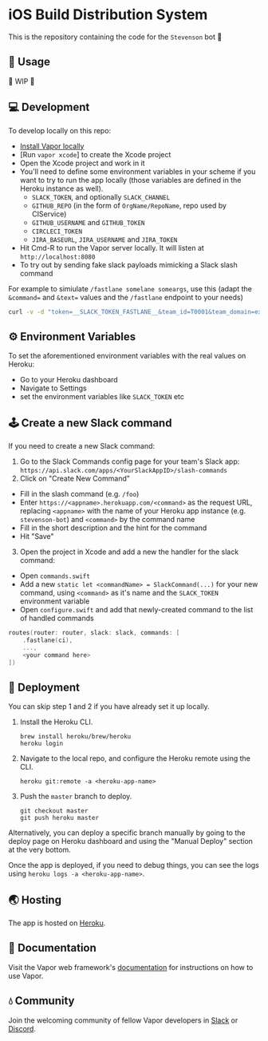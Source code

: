 # iOS Build Distribution System

This is the repository containing the code for the `Stevenson` bot 🤖

## 🚀 Usage

🚧 WIP 🚧

## 💻 Development

To develop locally on this repo:

* [Install Vapor locally](http://docs.vapor.codes/3.0/install/macos/)
* [Run `vapor xcode`] to create the Xcode project
* Open the Xcode project and work in it
* You'll need to define some environment variables in your scheme if you want to try to run the app locally (those variables are defined in the Heroku instance as well).
  * `SLACK_TOKEN`, and optionally `SLACK_CHANNEL`
  * `GITHUB_REPO` (in the form of `OrgName/RepoName`, repo used by CIService)
  * `GITHUB_USERNAME` and `GITHUB_TOKEN`
  * `CIRCLECI_TOKEN`
  * `JIRA_BASEURL`, `JIRA_USERNAME` and `JIRA_TOKEN`
* Hit Cmd-R to run the Vapor server locally. It will listen at `http://localhost:8080`
* To try out by sending fake slack payloads mimicking a Slack slash command

For example to simiulate `/fastlane somelane someargs`, use this (adapt the `&command=` and `&text=` values and the `/fastlane` endpoint to your needs)

```bash
curl -v -d "token=__SLACK_TOKEN_FASTLANE__&team_id=T0001&team_domain=example&enterprise_id=E0001&enterprise_name=Globular%20Construct%20Inc&channel_id=C2147483705&channel_name=test&user_id=U2147483697&user_name=Olivier&command=/fastlane&text=somelane%20someargs&response_url=https://hooks.slack.com/commands/1234/5678&trigger_id=13345224609.738474920.8088930838d88f008e0" http://localhost:8080/fastlane
```

## ⚙️ Environment Variables

 To set the aforementioned environment variables with the real values on Heroku:

 * Go to your Heroku dashboard
 * Navigate to Settings
 * set the environment variables like `SLACK_TOKEN` etc

## 🕹 Create a new Slack command

If you need to create a new Slack command:

 1. Go to the Slack Commands config page for your team's Slack app: `https://api.slack.com/apps/<YourSlackAppID>/slash-commands`
 2. Click on "Create New Command"
   * Fill in the slash command (e.g. `/foo`)
   * Enter `https://<appname>.herokuapp.com/<command>` as the request URL, replacing `<appname>` with the name of your Heroku app instance (e.g. `stevenson-bot`) and `<command>` by the command name
   * Fill in the short description and the hint for the command
   * Hit "Save"
 3. Open the project in Xcode and add a new the handler for the slack command:
   * Open `commands.swift`
   * Add a new `static let <commandName> = SlackCommand(...)` for your new command, using `<command>` as it's name and the `SLACK_TOKEN` environment variable
   * Open `configure.swift` and add that newly-created command to the list of handled commands

   ```swift
   routes(router: router, slack: slack, commands: [
       .fastlane(ci), 
       ..., 
       <your command here>
   ])
   ```

## 🚢 Deployment

You can skip step 1 and 2 if you have already set it up locally.

1. Install the Heroku CLI.
   ```
   brew install heroku/brew/heroku
   heroku login
   ```
   
2. Navigate to the local repo, and configure the Heroku remote using the CLI.
   ```
   heroku git:remote -a <heroku-app-name>
   ```
   
3. Push the `master` branch to deploy.
   ```
   git checkout master
   git push heroku master
   ```

Alternatively, you can deploy a specific branch manually by going to the deploy page on Heroku dashboard and using the "Manual Deploy" section at the very bottom.

Once the app is deployed, if you need to debug things, you can see the logs using `heroku logs -a <heroku-app-name>`.

## 🌏 Hosting

The app is hosted on [Heroku](https://dashboard.heroku.com/apps).

## 📖 Documentation

Visit the Vapor web framework's [documentation](http://docs.vapor.codes) for instructions on how to use Vapor.

## 💧 Community

Join the welcoming community of fellow Vapor developers in [Slack](http://vapor.team) or [Discord](https://discord.gg/vapor).
